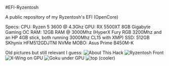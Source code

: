 #EFI-Ryzentosh

A public repository of my Ryzentosh's EFI (OpenCore)

Specs: 
CPU: Ryzen 5 3600 @ 4.3Ghz 
GPU: RX 5500XT 8GB Gigabyte Gaming OC 
RAM: 12GB RAM @ 3000Mhz (HyperX Fury RGB 3200Mhz and an HP 4GB stick, both running 3000Mhz CL15 with XMP)
SSD: 512GB SKhynix HFM512GDJTNI NVMe 
MOBO: Asus Prime B450M-K

Old pictures but still relevant I guess:
![About This Hack](https://github.com/DragonTechRoyale/EFI-Ryzentosh-Public/blob/master/Screen%20Shot%202020-09-21%20at%2020.06.15.png?raw=true)
![Ryzentosh Front](https://github.com/DragonTechRoyale/EFI-Ryzentosh-Public/blob/master/9FA78E6D-F5B5-4563-91B3-5AE396DD5292.PNG?raw=true)
![X-Wing on GPU](https://github.com/DragonTechRoyale/EFI-Ryzentosh-Public/blob/master/IMG_0002.JPG)
![Goku under GPU](https://github.com/DragonTechRoyale/EFI-Ryzentosh-Public/blob/master/IMG_0003.JPG)
![top (cooler)](https://github.com/DragonTechRoyale/EFI-Ryzentosh-Public/blob/master/IMG_0005.JPG)
